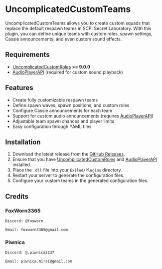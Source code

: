 # UncomplicatedCustomTeams  

UncomplicatedCustomTeams allows you to create custom squads that replace the default respawn teams in SCP: Secret Laboratory. With this plugin, you can define unique teams with custom roles, spawn settings, Cassie announcements, and even custom sound effects.  

## Requirements  
- [UncomplicatedCustomRoles](https://github.com/UncomplicatedCustomServer/UncomplicatedCustomRoles) **>= 9.0.0**  
- [AudioPlayerAPI](https://github.com/Killers0992/AudioPlayerApi) (required for custom sound playback)

## Features  
- Create fully customizable respawn teams  
- Define spawn waves, spawn positions, and custom roles  
- Configure Cassie announcements for each team  
- Support for custom audio announcements (requires [AudioPlayerAPI](https://github.com/Killers0992/AudioPlayerApi))  
- Adjustable team spawn chances and player limits  
- Easy configuration through YAML files  

## Installation  
1. Download the latest release from the [GitHub Releases](github.com/UncomplicatedCustomServer/UncomplicatedCustomTeams/releases/latest).  
2. Ensure that you have [UncomplicatedCustomRoles](https://github.com/UncomplicatedCustomServer/UncomplicatedCustomRoles) and [AudioPlayerAPI](https://github.com/Killers0992/AudioPlayerApi) installed.  
3. Place the `.dll` file into your `Exiled/Plugins` directory.  
4. Restart your server to generate the configuration files.  
5. Configure your custom teams in the generated configuration files.  

## Credits 
### FoxWorn3365
`Discord: @foxworn`

`Email: foxworn3365@gmail.com`

### Piwnica
`Discord: @.piwnica2137`

`Email: piwnica.mirai@gmail.com`
